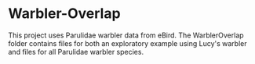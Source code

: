 # Warbler-Overlap
This project uses Parulidae warbler data from eBird. The WarblerOverlap folder contains files for both an exploratory example using Lucy's warbler and files for all Parulidae warbler species.
